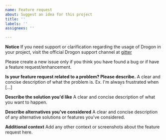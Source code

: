 ```yaml
---
name: Feature request
about: Suggest an idea for this project
title: ''
labels: ''
assignees: ''

---
```


**Notice**
If you need support or clarification regarding the usage of Drogon in your project, visit the official Drogon support channel at [gitter](https://gitter.im/drogon-web/community)

Please create a new issue only if you think you have found a bug or if have a feature request/enhancement.

**Is your feature request related to a problem? Please describe.**
A clear and concise description of what the problem is. Ex. I'm always frustrated when [...]

**Describe the solution you'd like**
A clear and concise description of what you want to happen.

**Describe alternatives you've considered**
A clear and concise description of any alternative solutions or features you've considered.

**Additional context**
Add any other context or screenshots about the feature request here.
